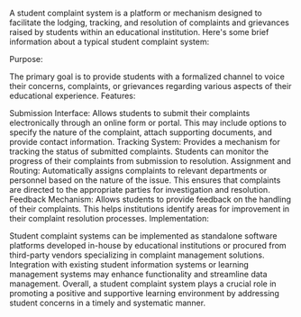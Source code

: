 A student complaint system is a platform or mechanism designed to facilitate the lodging, tracking, and resolution of complaints and grievances raised by students within an educational institution. Here's some brief information about a typical student complaint system:

Purpose:

The primary goal is to provide students with a formalized channel to voice their concerns, complaints, or grievances regarding various aspects of their educational experience.
Features:

Submission Interface: Allows students to submit their complaints electronically through an online form or portal. This may include options to specify the nature of the complaint, attach supporting documents, and provide contact information.
Tracking System: Provides a mechanism for tracking the status of submitted complaints. Students can monitor the progress of their complaints from submission to resolution.
Assignment and Routing: Automatically assigns complaints to relevant departments or personnel based on the nature of the issue. This ensures that complaints are directed to the appropriate parties for investigation and resolution.
Feedback Mechanism: Allows students to provide feedback on the handling of their complaints. This helps institutions identify areas for improvement in their complaint resolution processes.
Implementation:

Student complaint systems can be implemented as standalone software platforms developed in-house by educational institutions or procured from third-party vendors specializing in complaint management solutions.
Integration with existing student information systems or learning management systems may enhance functionality and streamline data management.
Overall, a student complaint system plays a crucial role in promoting a positive and supportive learning environment by addressing student concerns in a timely and systematic manner.





